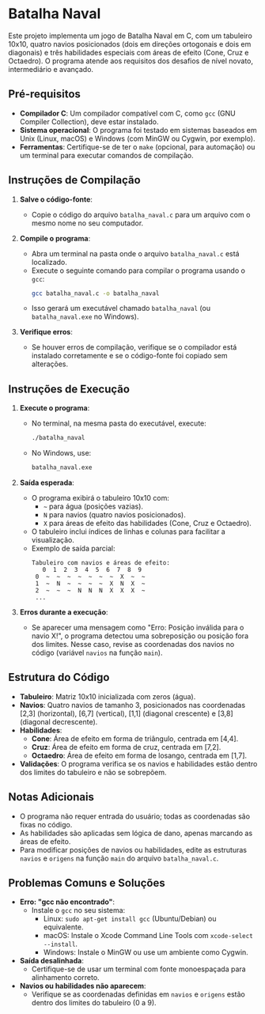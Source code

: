 # Batalha Naval

Este projeto implementa um jogo de Batalha Naval em C, com um tabuleiro 10x10, quatro navios posicionados (dois em direções ortogonais e dois em diagonais) e três habilidades especiais com áreas de efeito (Cone, Cruz e Octaedro). O programa atende aos requisitos dos desafios de nível novato, intermediário e avançado.

## Pré-requisitos

- **Compilador C**: Um compilador compatível com C, como `gcc` (GNU Compiler Collection), deve estar instalado.
- **Sistema operacional**: O programa foi testado em sistemas baseados em Unix (Linux, macOS) e Windows (com MinGW ou Cygwin, por exemplo).
- **Ferramentas**: Certifique-se de ter o `make` (opcional, para automação) ou um terminal para executar comandos de compilação.

## Instruções de Compilação

1. **Salve o código-fonte**:
   - Copie o código do arquivo `batalha_naval.c` para um arquivo com o mesmo nome no seu computador.

2. **Compile o programa**:
   - Abra um terminal na pasta onde o arquivo `batalha_naval.c` está localizado.
   - Execute o seguinte comando para compilar o programa usando o `gcc`:
     ```bash
     gcc batalha_naval.c -o batalha_naval
     ```
   - Isso gerará um executável chamado `batalha_naval` (ou `batalha_naval.exe` no Windows).

3. **Verifique erros**:
   - Se houver erros de compilação, verifique se o compilador está instalado corretamente e se o código-fonte foi copiado sem alterações.

## Instruções de Execução

1. **Execute o programa**:
   - No terminal, na mesma pasta do executável, execute:
     ```bash
     ./batalha_naval
     ```
   - No Windows, use:
     ```bash
     batalha_naval.exe
     ```

2. **Saída esperada**:
   - O programa exibirá o tabuleiro 10x10 com:
     - `~` para água (posições vazias).
     - `N` para navios (quatro navios posicionados).
     - `X` para áreas de efeito das habilidades (Cone, Cruz e Octaedro).
   - O tabuleiro inclui índices de linhas e colunas para facilitar a visualização.
   - Exemplo de saída parcial:
     ```
     Tabuleiro com navios e áreas de efeito:
        0  1  2  3  4  5  6  7  8  9
      0  ~  ~  ~  ~  ~  ~  ~  X  ~  ~
      1  ~  N  ~  ~  ~  ~  X  N  X  ~
      2  ~  ~  ~  N  N  N  X  X  X  ~
      ...
     ```

3. **Erros durante a execução**:
   - Se aparecer uma mensagem como "Erro: Posição inválida para o navio X!", o programa detectou uma sobreposição ou posição fora dos limites. Nesse caso, revise as coordenadas dos navios no código (variável `navios` na função `main`).

## Estrutura do Código

- **Tabuleiro**: Matriz 10x10 inicializada com zeros (água).
- **Navios**: Quatro navios de tamanho 3, posicionados nas coordenadas [2,3] (horizontal), [6,7] (vertical), [1,1] (diagonal crescente) e [3,8] (diagonal decrescente).
- **Habilidades**:
  - **Cone**: Área de efeito em forma de triângulo, centrada em [4,4].
  - **Cruz**: Área de efeito em forma de cruz, centrada em [7,2].
  - **Octaedro**: Área de efeito em forma de losango, centrada em [1,7].
- **Validações**: O programa verifica se os navios e habilidades estão dentro dos limites do tabuleiro e não se sobrepõem.

## Notas Adicionais

- O programa não requer entrada do usuário; todas as coordenadas são fixas no código.
- As habilidades são aplicadas sem lógica de dano, apenas marcando as áreas de efeito.
- Para modificar posições de navios ou habilidades, edite as estruturas `navios` e `origens` na função `main` do arquivo `batalha_naval.c`.

## Problemas Comuns e Soluções

- **Erro: "gcc não encontrado"**:
  - Instale o `gcc` no seu sistema:
    - Linux: `sudo apt-get install gcc` (Ubuntu/Debian) ou equivalente.
    - macOS: Instale o Xcode Command Line Tools com `xcode-select --install`.
    - Windows: Instale o MinGW ou use um ambiente como Cygwin.
- **Saída desalinhada**:
  - Certifique-se de usar um terminal com fonte monoespaçada para alinhamento correto.
- **Navios ou habilidades não aparecem**:
  - Verifique se as coordenadas definidas em `navios` e `origens` estão dentro dos limites do tabuleiro (0 a 9).
